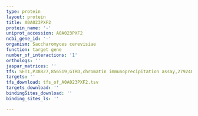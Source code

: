 ```yaml
---
type: protein
layout: protein
title: A0A023PXF2
protein_name: '-'
uniprot_accession: A0A023PXF2
ncbi_gene_id: '-'
organism: Saccharomyces cerevisiae
function: target gene
number_of_interactions: '1'
orthologs: ''
jaspar_matrices: ''
tfs: SET1,P38827,856519,GTRD,chromatin immunoprecipitation assay,27924024%5Buid%5D,No
targets: ''
tfs_download: tfs_of_A0A023PXF2.tsv
targets_download: ''
bindingSites_download: ''
binding_sites_ls: ''

---
```

